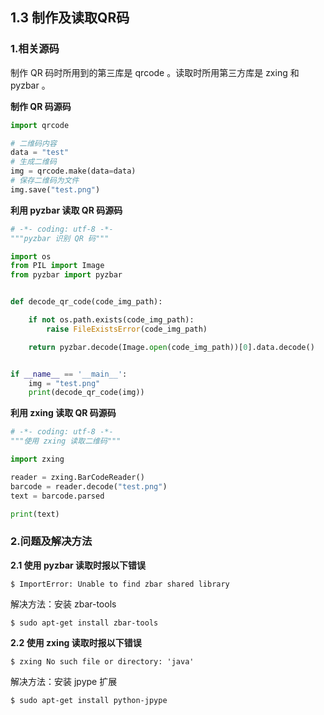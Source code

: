 ## 1.3 制作及读取QR码



### 1.相关源码

制作 QR 码时所用到的第三库是 qrcode 。读取时所用第三方库是 zxing 和 pyzbar 。

**制作 QR 码源码**

```python
import qrcode

# 二维码内容
data = "test"
# 生成二维码
img = qrcode.make(data=data)
# 保存二维码为文件
img.save("test.png")
```

**利用 pyzbar 读取 QR 码源码**

```python
# -*- coding: utf-8 -*-
"""pyzbar 识别 QR 码"""

import os
from PIL import Image
from pyzbar import pyzbar


def decode_qr_code(code_img_path):

    if not os.path.exists(code_img_path):
        raise FileExistsError(code_img_path)

    return pyzbar.decode(Image.open(code_img_path))[0].data.decode()


if __name__ == '__main__':
    img = "test.png"
    print(decode_qr_code(img))
```

**利用 zxing 读取 QR 码源码**

```python
# -*- coding: utf-8 -*-
"""使用 zxing 读取二维码"""

import zxing

reader = zxing.BarCodeReader()
barcode = reader.decode("test.png")
text = barcode.parsed

print(text)
```



### 2.问题及解决方法

**2.1 使用 pyzbar 读取时报以下错误**

```shell
$ ImportError: Unable to find zbar shared library
```

解决方法：安装 zbar-tools

```shell
$ sudo apt-get install zbar-tools
```

**2.2 使用 zxing 读取时报以下错误**

```shell
$ zxing No such file or directory: 'java'
```

解决方法：安装 jpype 扩展

```shell
$ sudo apt-get install python-jpype
```

